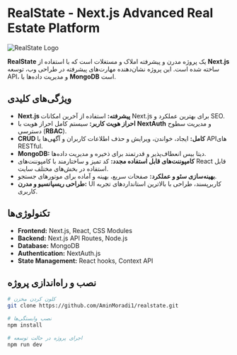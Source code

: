 # RealState - Next.js Advanced Real Estate Platform

![RealState Logo](#)

**RealState** یک پروژه مدرن و پیشرفته املاک و مستغلات است که با استفاده از **Next.js** ساخته شده است. این پروژه نشان‌دهنده مهارت‌های پیشرفته در طراحی وب، توسعه API، و مدیریت داده‌ها با **MongoDB** است.

## ویژگی‌های کلیدی

- **Next.js پیشرفته:** استفاده از آخرین امکانات Next.js برای بهترین عملکرد و SEO.
- **احراز هویت کاربر:** سیستم کامل احراز هویت با **NextAuth** و مدیریت سطوح دسترسی (**RBAC**).
- **CRUD کامل:** ایجاد، خواندن، ویرایش و حذف اطلاعات کاربران و آگهی‌ها با APIهای RESTful.
- **MongoDB:** دیتا بیس انعطاف‌پذیر و قدرتمند برای ذخیره و مدیریت داده‌ها.
- **کامپوننت‌های قابل استفاده مجدد:** کد تمیز و ساختارمند با کامپوننت‌های React قابل استفاده در بخش‌های مختلف سایت.
- **بهینه‌سازی سئو و عملکرد:** صفحات سریع، بهینه و آماده برای موتورهای جستجو.
- **طراحی ریسپانسیو و مدرن:** UI کاربرپسند، طراحی با بالاترین استانداردهای تجربه کاربری.

## تکنولوژی‌ها

- **Frontend:** Next.js, React, CSS Modules
- **Backend:** Next.js API Routes, Node.js
- **Database:** MongoDB
- **Authentication:** NextAuth.js
- **State Management:** React hooks, Context API
## نصب و راه‌اندازی پروژه

```bash
# کلون کردن مخزن
git clone https://github.com/AminMoradi1/realstate.git

# نصب وابستگی‌ها
npm install

# اجرای پروژه در حالت توسعه
npm run dev
